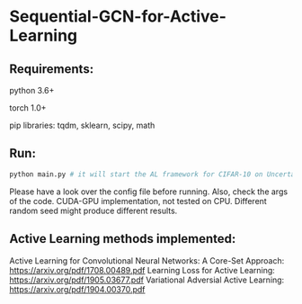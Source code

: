 # Sequential-GCN-for-Active-Learning
## Requirements:
python 3.6+

torch 1.0+

pip libraries: tqdm, sklearn, scipy, math

## Run:
```bash 
python main.py # it will start the AL framework for CIFAR-10 on UncertainGCN method over 5 stages of 1000 points
```
Please have a look over the config file before running. Also, check the args of the code.
CUDA-GPU implementation, not tested on CPU. Different random seed might produce different results.

## Active Learning methods implemented:
Active Learning for Convolutional Neural Networks: A Core-Set Approach: https://arxiv.org/pdf/1708.00489.pdf
Learning Loss for Active Learning: https://arxiv.org/pdf/1905.03677.pdf
Variational Adversial Active Learning: https://arxiv.org/pdf/1904.00370.pdf

